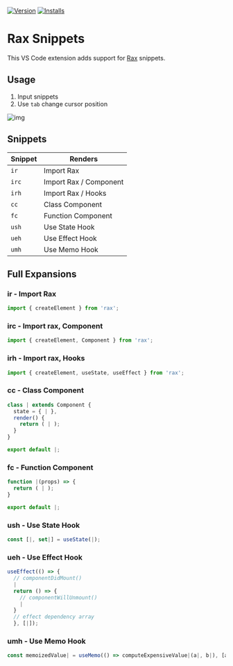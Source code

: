 [![Version](https://vsmarketplacebadge.apphb.com/version/Rax.vscode-rax-snippets.svg)](https://marketplace.visualstudio.com/items?itemName=Rax.vscode-rax-snippets)
[![Installs](https://vsmarketplacebadge.apphb.com/installs-short/Rax.vscode-rax-snippets.svg)](https://marketplace.visualstudio.com/items?itemName=Rax.vscode-rax-snippets)

# Rax Snippets

This VS Code extension adds support for [Rax](https://rax.js.org/) snippets.

## Usage

1. Input snippets
2. Use `tab` change cursor position

![img](https://img.alicdn.com/tfs/TB1Xlqjq8v0gK0jSZKbXXbK2FXa-480-327.gif)

## Snippets

| Snippet | Renders                     |
| ------- | --------------------------- |
| `ir`    | Import Rax                  |
| `irc`   | Import Rax / Component      |
| `irh`   | Import Rax / Hooks          |
| `cc`    | Class Component             |
| `fc`    | Function Component          |
| `ush`   | Use State Hook              |
| `ueh`   | Use Effect Hook             |
| `umh`   | Use Memo Hook               |

## Full Expansions

### ir - Import Rax

```javascript
import { createElement } from 'rax';
```

### irc - Import rax, Component

```javascript
import { createElement, Component } from 'rax';
```

### irh - Import rax, Hooks

```javascript
import { createElement, useState, useEffect } from 'rax';
```

### cc - Class Component

```javascript
class | extends Component {
  state = { | },
  render() {
    return ( | );
  }
}

export default |;
```

### fc - Function Component

```javascript
function |(props) => {
  return ( | );
}

export default |;
```

### ush - Use State Hook
```javascript
const [|, set|] = useState(|);
```

### ueh - Use Effect Hook
```javascript
useEffect(() => {
  // componentDidMount()
  |
  return () => {
    // componentWillUnmount()
    |
  }
  // effect dependency array
  }, [|]);
```

### umh - Use Memo Hook
```javascript
const memoizedValue| = useMemo(() => computeExpensiveValue|(a|, b|), [a|, b|]);
```

